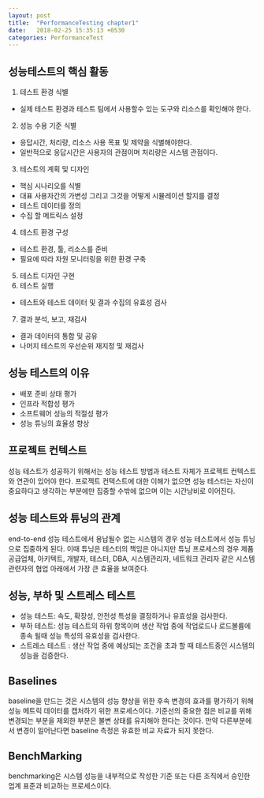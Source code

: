 ```yaml
---
layout: post
title:  "PerformanceTesting chapter1"
date:   2018-02-25 15:35:13 +0530
categories: PerformanceTest
---
```


## 성능테스트의 핵심 활동

1. 테스트 환경 식별
  - 실제 테스트 환경과 테스트 팀에서 사용할수 있는 도구와 리소스를 확인해야 한다.
2. 성능 수용 기준 식별
  - 응답시간, 처리량, 리소스 사용 목표 및 제약을 식별해야한다.
  - 일반적으로 응답시간은 사용자의 관점이며 처리량은 시스템 관점이다.
3. 테스트의 계획 및 디자인
  - 핵심 시나리오를 식별
  - 대표 사용자간의 가변성 그리고 그것을 어떻게 시뮬레이션 할지를 결정
  - 테스트 데이터를 정의
  - 수집 할 메트릭스 설정
4. 테스트 환경 구성
  - 테스트 환경, 툴, 리소스를 준비
  - 필요에 따라 자원 모니터링을 위한 환경 구축
5. 테스트 디자인 구현
6. 테스트 실행
  - 테스트와 테스트 데이터 및 결과 수집의 유효성 검사
7. 결과 분석, 보고, 재검사
  - 결과 데이터의 통합 및 공유
  - 나머지 테스트의 우선순위 재지정 및 재검사

## 성능 테스트의 이유

- 배포 준비 상태 평가
- 인프라 적합성 평가
- 소프트웨어 성능의 적절성 평가
- 성능 튜닝의 효율성 향상

## 프로젝트 컨텍스트

성능 테스트가 성공하기 위해서는 성능 테스트 방법과 테스트 자체가 프로젝트 컨텍스트와 연관이 있어야 한다.
프로젝트 컨텍스트에 대한 이해가 없으면 성능 테스터는 자신이 중요하다고 생각하는 부분에만 집중할 수밖에 없으며
이는 시간낭비로 이어진다.

## 성능 테스트와 튜닝의 관계

end-to-end 성능 테스트에서 용납될수 없는 시스템의 경우 성능 테스트에서 성능 튜닝으로 집중하게 된다.
이때 튜닝은 테스터의 책임은 아니지만 튜닝 프로세스의 경우 제품 공급업체, 아키텍트, 개발자, 테스터, DBA, 시스템관리자,
네트워크 관리자 같은 시스템 관련자의 협업 아래에서 가장 큰 효율을 보여준다.

## 성능, 부하 및 스트레스 테스트
- 성능 테스트: 속도, 확장성, 안전성 특성을 결정하거나 유효성을 검사한다.
- 부하 테스트: 성능 테스트의 하위 항목이며 생산 작업 중에 작업로드나 로드볼륨에 종속 될때 성능 특성의 유효성을 검사한다.
- 스트레스 테스트 : 생산 작업 중에 예상되는 조건을 초과 할 때 테스트중인 시스템의 성능을 검증한다.

## Baselines
baseline을 만드는 것은 시스템의 성능 향상을 위한 후속 변경의 효과를 평가하기 위해 성능 메트릭 데이터를 캡처하기 위한
프로세스이다. 기준선의 중요한 점은 비교를 위해 변경되는 부분을 제외한 부분은 불변 상태를 유지해야 한다는 것이다. 만약
다른부분에서 변경이 일어난다면 baseline 측정은 유효한 비교 자료가 되지 못한다.

## BenchMarking
benchmarking은 시스템 성능을 내부적으로 작성한 기준 또는 다른 조직에서 승인한 업계 표준과 비교하는 프로세스이다.
